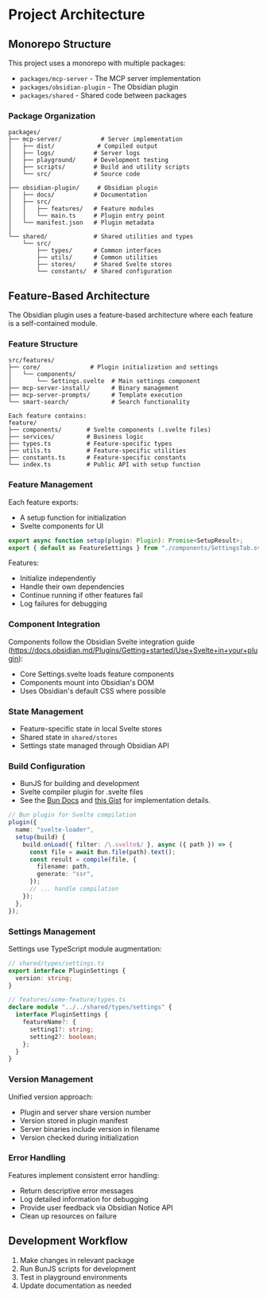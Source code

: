 # Project Architecture

## Monorepo Structure

This project uses a monorepo with multiple packages:

- `packages/mcp-server` - The MCP server implementation
- `packages/obsidian-plugin` - The Obsidian plugin
- `packages/shared` - Shared code between packages

### Package Organization

```
packages/
├── mcp-server/           # Server implementation
│   ├── dist/            # Compiled output
│   ├── logs/           # Server logs
│   ├── playground/     # Development testing
│   ├── scripts/        # Build and utility scripts
│   └── src/            # Source code
│
├── obsidian-plugin/     # Obsidian plugin
│   ├── docs/           # Documentation
│   ├── src/
│   │   ├── features/   # Feature modules
│   │   └── main.ts     # Plugin entry point
│   └── manifest.json   # Plugin metadata
│
└── shared/             # Shared utilities and types
    └── src/
        ├── types/      # Common interfaces
        ├── utils/      # Common utilities
        ├── stores/     # Shared Svelte stores
        └── constants/  # Shared configuration
```

## Feature-Based Architecture

The Obsidian plugin uses a feature-based architecture where each feature is a self-contained module.

### Feature Structure

```
src/features/
├── core/              # Plugin initialization and settings
│   └── components/
│       └── Settings.svelte  # Main settings component
├── mcp-server-install/      # Binary management
├── mcp-server-prompts/      # Template execution
└── smart-search/            # Search functionality

Each feature contains:
feature/
├── components/       # Svelte components (.svelte files)
├── services/         # Business logic
├── types.ts          # Feature-specific types
├── utils.ts          # Feature-specific utilities
├── constants.ts      # Feature-specific constants
└── index.ts          # Public API with setup function
```

### Feature Management

Each feature exports:

- A setup function for initialization
- Svelte components for UI

```typescript
export async function setup(plugin: Plugin): Promise<SetupResult>;
export { default as FeatureSettings } from "./components/SettingsTab.svelte";
```

Features:

- Initialize independently
- Handle their own dependencies
- Continue running if other features fail
- Log failures for debugging

### Component Integration

Components follow the Obsidian Svelte integration guide (https://docs.obsidian.md/Plugins/Getting+started/Use+Svelte+in+your+plugin):

- Core Settings.svelte loads feature components
- Components mount into Obsidian's DOM
- Uses Obsidian's default CSS where possible

### State Management

- Feature-specific state in local Svelte stores
- Shared state in `shared/stores`
- Settings state managed through Obsidian API

### Build Configuration

- BunJS for building and development
- Svelte compiler plugin for .svelte files
- See the [Bun Docs](https://bun.sh/docs/runtime/plugins#loaders) and [this Gist](https://gist.github.com/buhrmi/6e6d2256888d8d385d66a5f6b20a203d) for implementation details.

```typescript
// Bun plugin for Svelte compilation
plugin({
  name: "svelte-loader",
  setup(build) {
    build.onLoad({ filter: /\.svelte$/ }, async ({ path }) => {
      const file = await Bun.file(path).text();
      const result = compile(file, {
        filename: path,
        generate: "ssr",
      });
      // ... handle compilation
    });
  },
});
```

### Settings Management

Settings use TypeScript module augmentation:

```typescript
// shared/types/settings.ts
export interface PluginSettings {
  version: string;
}

// features/some-feature/types.ts
declare module "../../shared/types/settings" {
  interface PluginSettings {
    featureName?: {
      setting1?: string;
      setting2?: boolean;
    };
  }
}
```

### Version Management

Unified version approach:

- Plugin and server share version number
- Version stored in plugin manifest
- Server binaries include version in filename
- Version checked during initialization

### Error Handling

Features implement consistent error handling:

- Return descriptive error messages
- Log detailed information for debugging
- Provide user feedback via Obsidian Notice API
- Clean up resources on failure

## Development Workflow

1. Make changes in relevant package
2. Run BunJS scripts for development
3. Test in playground environments
4. Update documentation as needed
